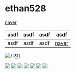 # ethan528
 
[naver](https://www.naver.com)

asdf|asdf|asdf|asdf
-|-|-|-
asdf|asdf|asdf|[naver](https://www.naver.com)

![사진1](https://user-images.githubusercontent.com/97589894/230518699-b987c6c0-3cf8-4803-ab44-70c2c37b1671.PNG)

<img src="https://img.shields.io/badge/Anaconda-44A833?style=flat-square&logo=Anaconda&logoColor=white">
<img src="https://img.shields.io/badge/GitHub-181717?style=flat-square&logo=GitHub&logoColor=white">
<img src="https://img.shields.io/badge/Google%20Colab-F9AB00?style=flat-square&logo=Google%20Colab&logoColor=white">
<img src="https://img.shields.io/badge/MySQL-4479A1?style=flat-square&logo=MySQL&logoColor=white">
<img src="https://img.shields.io/badge/Python-3776AB?style=flat-square&logo=Python&logoColor=white">
<img src="https://img.shields.io/badge/Selenium-43B02A?style=flat-square&logo=Selenium&logoColor=white">
<img src="https://img.shields.io/badge/Visual%20Studio%20Code-007ACC?style=flat-square&logo=Visual%20Studio%20Code&logoColor=white">
